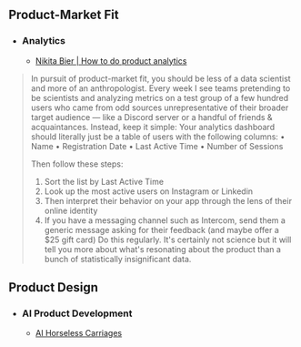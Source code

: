 ## Product-Market Fit
- ### Analytics
	- [Nikita Bier | How to do product analytics](https://x.com/nikitabier/status/1916156794663055865)
>In pursuit of product-market fit, you should be less of a data scientist and more of an anthropologist. Every week I see teams pretending to be scientists and analyzing metrics on a test group of a few hundred users who came from odd sources unrepresentative of their broader target audience — like a Discord server or a handful of friends & acquaintances. Instead, keep it simple: Your analytics dashboard should literally just be a table of users with the following columns: 
>• Name 
>• Registration Date 
>• Last Active Time 
>• Number of Sessions 
>
>Then follow these steps: 
>1. Sort the list by Last Active Time 
>2. Look up the most active users on Instagram or Linkedin 
>3. Then interpret their behavior on your app through the lens of their online identity 
>4. If you have a messaging channel such as Intercom, send them a generic message asking for their feedback (and maybe offer a $25 gift card) Do this regularly. It's certainly not science but it will tell you more about what's resonating about the product than a bunch of statistically insignificant data.

## Product Design
- ### AI Product Development
  - [AI Horseless Carriages](https://koomen.dev/essays/horseless-carriages/)